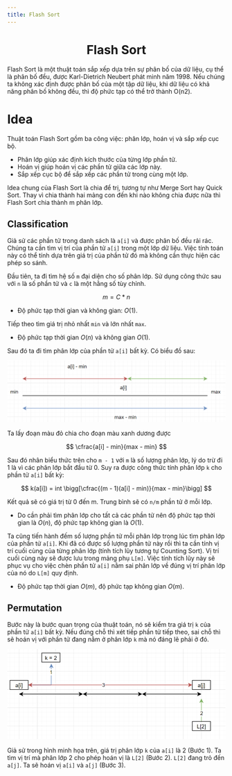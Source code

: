 ```yaml
---
title: Flash Sort
---
```


<link rel="stylesheet" href="main.css">
<div class="bg">
     <center><h1 class="bigtitle">Flash Sort</h1></center>
</div>



Flash Sort là một thuật toán sắp xếp dựa trên sự phân bố của dữ liệu, cụ thể là phân bố đều, được Karl-Dietrich Neubert phát minh năm 1998. Nếu chúng ta không xác định được phân bố của một tập dữ liệu, khi dữ liệu có khả năng phân bố không đều, thì độ phức tạp có thể trở thành O(n2).
# Idea

Thuật toán Flash Sort gồm ba công việc: phân lớp, hoán vị và sắp xếp cục bộ. 

- Phân lớp giúp xác định kích thước của từng lớp phần tử. 
- Hoán vị giúp hoán vị các phần tử giữa các lớp này. 
- Sắp xếp cục bộ để sắp xếp các phần tử trong cùng một lớp.

Idea chung của Flash Sort là chia để trị, tương tự như Merge Sort hay Quick Sort. Thay vì chia thành hai mảng con đến khi nào không chia được nữa thì Flash Sort chia thành m phân lớp.

## Classification

Giả sử các phần tử trong danh sách là `a[i]` và được phân bố đều rải rác. Chúng ta cần tìm vị trí của phần tử `a[i]` trong một lớp dữ liệu. Việc tính toán này có thể tính dựa trên giá trị của phần tử đó mà không cần thực hiện các phép so sánh. 

Đầu tiên, ta đi tìm hệ số `m` đại diện cho số phân lớp. Sử dụng công thức sau với `n` là số phần tử và `c` là một hằng số tùy chỉnh.

$$
m = C * n
$$
- Độ phức tạp thời gian và không gian: $O(1)$.

Tiếp theo tìm giá trị nhỏ nhất `min` và lớn nhất `max`.

- Độ phức tạp thời gian $O(n)$ và không gian $O(1)$.

Sau đó ta đi tìm phân lớp của phần tử `a[i]` bất kỳ. Có biểu đồ sau:

<img src = "../img/sort35.png">

Ta lấy đoạn màu đỏ chia cho đoạn màu xanh dương được 

$$
    \cfrac{a[i] - min}{max - min}
$$

Sau đó nhân biểu thức trên cho `m - 1` với `m` là số lượng phân lớp, lý do trừ đi 1 là vì các phân lớp bắt đầu từ 0. Suy ra được công thức tính phân lớp `k` cho phần tử `a[i]` bất kỳ:

$$
    k(a[i]) = int \bigg[\cfrac{(m - 1)(a[i] - min)}{max - min}\bigg]
$$

Kết quả sẽ có giá trị từ 0 đến m. Trung bình sẽ có `n/m` phần tử ở mỗi lớp. 

- Do cần phải tìm phân lớp cho tất cả các phần tử nên độ phức tạp thời gian là $O(n)$, độ phức tạp không gian là $O(1)$.

Ta cũng tiến hành đếm số lượng phần tử mỗi phân lớp trong lúc tìm phân lớp của phần tử `a[i]`. 
Khi đã có được số lượng phần tử này rồi thì ta cần tính vị trí cuối cùng của từng phân lớp (tính tích lũy tương tự Counting Sort). Vị trí cuối cùng này sẽ được lưu trong mảng phụ `L[m]`. Việc tính tích lũy này sẽ phục vụ cho việc chèn phần tử `a[i]` nằm sai phân lớp về đúng vị trí phân lớp của nó do `L[m]` quy định.

- Độ phức tạp thời gian $O(m)$, độ phức tạp không gian $O(m)$.
## Permutation

Bước này là bước quan trọng của thuật toán, nó sẽ kiểm tra giá trị `k` của phần tử `a[i]` bất kỳ. Nếu đúng chỗ thì xét tiếp phần tử tiếp theo, sai chỗ thì sẽ hoán vị với phần tử đang nằm ở phân lớp `k` mà nó đáng lẽ phải ở đó.

<img src = "../img/sort36.png">

Giả sử trong hình minh họa trên, giá trị phân lớp `k` của  `a[i]` là 2 (Bước 1). Ta tìm vị trí mà phân lớp 2 cho phép hoán vị là `L[2]` (Bước 2). `L[2]` đang trỏ đến `a[j]`. Ta sẽ hoán vị `a[i]` và  `a[j]` (Bước 3).
